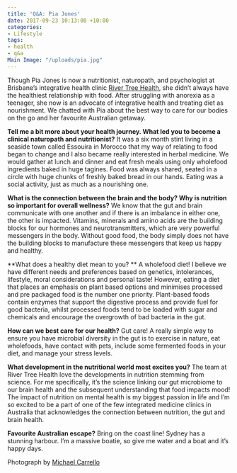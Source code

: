 ```yaml
---
title: 'Q&A: Pia Jones'
date: 2017-09-23 10:13:00 +10:00
categories:
- Lifestyle
tags:
- health
- q&a
Main Image: "/uploads/pia.jpg"
---
```


Though Pia Jones is now a nutritionist, naturopath, and psychologist at Brisbane’s integrative health clinic [River Tree Health](rivertreehealth.com.au/), she didn’t always have the healthiest relationship with food. After struggling with anorexia as a teenager, she now is an advocate of integrative health and treating diet as nourishment. We chatted with Pia about the best way to care for our bodies on the go and her favourite Australian getaway.  

**Tell me a bit more about your health journey. What led you to become a clinical naturopath and nutritionist?**
It was a six month stint living in a seaside town called Essouira in Morocco that my way of relating to food began to change and I also became really interested in herbal medicine. We would gather at lunch and dinner and eat fresh meals using only wholefood ingredients baked in huge tagines. Food was always shared, seated in a circle with huge chunks of freshly baked bread in our hands. Eating was a social activity, just as much as a nourishing one.
 
**What is the connection between the brain and the body? Why is nutrition so important for overall wellness?**
We know that the gut and brain communicate with one another and if there is an imbalance in either one, the other is impacted. Vitamins, minerals and amino acids are the building blocks for our hormones and neurotransmitters, which are very powerful messengers in the body. Without good food, the body simply does not have the building blocks to manufacture these messengers that keep us happy and healthy.
  
**What does a healthy diet mean to you? **
A wholefood diet! I believe we have different needs and preferences based on genetics, intolerances, lifestyle, moral considerations and personal taste! However, eating a diet that places an emphasis on plant based options and minimises processed and pre packaged food is the number one priority. Plant-based foods contain enzymes that support the digestive process and provide fuel for good bacteria, whilst processed foods tend to be loaded with sugar and chemicals and encourage the overgrowth of bad bacteria in the gut.
 
**How can we best care for our health?** 
Gut care! A really simple way to ensure you have microbial diversity in the gut is to exercise in nature, eat wholefoods, have contact with pets, include some fermented foods in your diet, and manage your stress levels.
  
**What development in the nutritional world most excites you?**
The team at River Tree Health love the developments in nutrition stemming from science.  For me specifically, it’s the science linking our gut microbiome to our brain health and the subsequent understanding that food impacts mood! The impact of nutrition on mental health is my biggest passion in life and I’m so excited to be a part of one of the few integrated medicine clinics in Australia that acknowledges the connection between nutrition, the gut and brain health.

**Favourite Australian escape?**
Bring on the coast line! Sydney has a stunning harbour. I’m a massive boatie, so give me water and a boat and it’s happy days.

Photograph by [Michael Carrello](http://michaelcarrello.photography)
